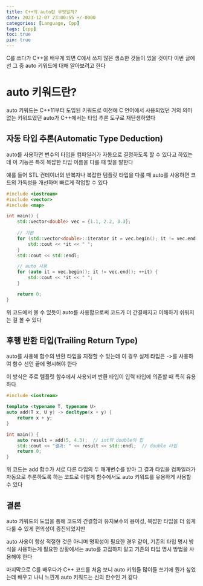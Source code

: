 ```yaml
---
title: C++의 auto란 무엇일까?
date: 2023-12-07 23:00:55 +/-0000
categories: [Language, Cpp]
tags: [cpp]
toc: true
pin: true
---
```


C를 쓰다가 C++을 배우게 되면 C에서 쓰지 않은 생소한 것들이 있을 것이다 이번 글에선 그 중 auto 키워드에 대해 알아보려고 한다

# auto 키워드란?

auto 키워드는 C++11부터 도입된 키워드로 이전에 C 언어에서 사용되었던 거의 의미 없는 키워드였던 auto가 C++에서는 타입 추론 도구로 재탄생하였다

## 자동 타입 추론(Automatic Type Deduction)

auto를 사용하면 변수의 타입을 컴파일러가 자동으로 결정하도록 할 수 있다고 하였는데 이 기능은 특히 복잡한 타입 이름을 다룰 때 빛을 발한다

예를 들어 STL 컨테이너의 반복자나 복잡한 템플릿 타입을 다룰 때 auto를 사용하면 코드의 가독성을 개선하며 빠르게 작업할 수 있다

~~~cpp
#include <iostream>
#include <vector>
#include <map>

int main() {
    std::vector<double> vec = {1.1, 2.2, 3.3};
    
    // 기본
    for (std::vector<double>::iterator it = vec.begin(); it != vec.end(); ++it) {
        std::cout << *it << " ";
    }
    std::cout << std::endl;

    // auto 사용
    for (auto it = vec.begin(); it != vec.end(); ++it) {
        std::cout << *it << " ";
    }

    return 0;
}
~~~

위 코드에서 볼 수 있듯이 auto를 사용함으로써 코드가 더 간결해지고 이해하기 쉬워지는 걸 볼 수 있다

## 후행 반환 타입(Trailing Return Type)

auto를 사용해 함수의 반환 타입을 지정할 수 있는데 이 경우 실제 타입은 ->를 사용하여 함수 선언 끝에 명시해야 한다

이 방식은 주로 템플릿 함수에서 사용되며 반환 타입이 입력 타입에 의존할 때 특히 유용하다

~~~cpp
#include <iostream>

template <typename T, typename U>
auto add(T x, U y) -> decltype(x + y) {
    return x + y;
}

int main() {
    auto result = add(5, 4.3);  // int와 double의 합
    std::cout << "결과: " << result << std::endl;  // double 타입
    return 0;
}
~~~

위 코드는 add 함수가 서로 다른 타입의 두 매개변수를 받아 그 결과 타입을 컴파일러가 자동으로 추론하도록 하는 코드로 이렇게 함수에서도 auto 키워드를 유용하게 사용할 수 있다

## 결론

auto 키워드의 도입을 통해 코드의 간결함과 유지보수의 용이성, 복잡한 타입을 더 쉽게 다룰 수 있게 편의성이 증진되었지만

auto 사용이 항상 적절한 것은 아니며 명확성이 필요한 경우 같이, 기존의 타입 명시 방식을 사용하는게 필요한 상황에서는 auto를 고집하지 말고 기존의 타입 명시 방법을 사용해야 한다

마지막으로 C를 배우다가 C++ 코드를 처음 보니 auto 키워들 많이들 쓰기에 뭔가 싶었는데 배우고 나니 느낀게 auto 키워드는 신의 한수인 거 같다
